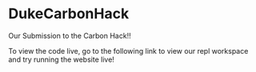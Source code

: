 # DukeCarbonHack
Our Submission to the Carbon Hack!!

To view the code live, go to the following link to view our repl workspace and try running the website live! 
